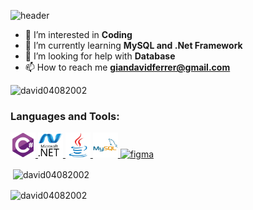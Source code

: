 ![header](https://capsule-render.vercel.app/api?type=waving&color=0:EEFF00,100:a82da8&height=300&section=header&text=Hello,%20I'm%20David&fontSize=50&animation=fadeIn)


- 👀 I’m interested in **Coding**
- 🌱 I’m currently learning **MySQL and .Net Framework**
- 🤝 I’m looking for help with **Database**
- 📫 How to reach me **giandavidferrer@gmail.com**

<p align="left"> <img src="https://komarev.com/ghpvc/?username=david04082002&label=Profile%20views&color=0e75b6&style=flat" alt="david04082002" /> </p>

<h3 align="left">Languages and Tools:</h3>
<p align="left"> <a href="https://www.w3schools.com/cs/" target="_blank" rel="noreferrer"> 
<img src="https://raw.githubusercontent.com/devicons/devicon/master/icons/csharp/csharp-original.svg" alt="csharp" width="40" height="40"/> </a> 
<a href="https://dotnet.microsoft.com/" target="_blank" rel="noreferrer"> <img src="https://raw.githubusercontent.com/devicons/devicon/master/icons/dot-net/dot-net-original-wordmark.svg" alt="dotnet" width="40" height="40"/> </a>  <a href="https://www.java.com" target="_blank" rel="noreferrer"> <img src="https://raw.githubusercontent.com/devicons/devicon/master/icons/java/java-original.svg" alt="java" width="40" height="40"/> </a> <a href="https://www.mysql.com/" target="_blank" rel="noreferrer"> <img src="https://raw.githubusercontent.com/devicons/devicon/master/icons/mysql/mysql-original-wordmark.svg" alt="mysql" width="40" height="40"/><a href="https://www.figma.com/" target="_blank" rel="noreferrer"> <img src="https://www.vectorlogo.zone/logos/figma/figma-icon.svg" alt="figma" width="40" height="40"/> </a>

<p>&nbsp;<img align="center" src="https://github-readme-stats.vercel.app/api?username=david04082002&show_icons=true&locale=en" alt="david04082002" /></p>

<p><img align="center" src="https://github-readme-streak-stats.herokuapp.com/?user=david04082002&" alt="david04082002" /></p>

<!---
David04082002/David04082002 is a ✨ special ✨ repository because its `README.md` (this file) appears on your GitHub profile.
You can click the Preview link to take a look at your changes.
--->
